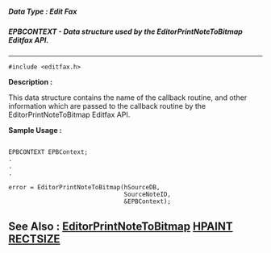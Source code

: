 ##### Data Type : Edit Fax
##### EPBCONTEXT - Data structure used by the EditorPrintNoteToBitmap Editfax API.
---
```
#include <editfax.h>
```
**Description :**

This data structure contains the name of the callback routine, and other 
information which are passed to the callback routine by the 
EditorPrintNoteToBitmap Editfax API.


**Sample Usage :**
```
	
EPBCONTEXT EPBContext;
.
.
.

error = EditorPrintNoteToBitmap(hSourceDB,
                                SourceNoteID,
                                &EPBContext);

```
**See Also :**
[EditorPrintNoteToBitmap](/domino-c-api-docs/reference/Func/EditorPrintNoteToBitmap)
[HPAINT](/domino-c-api-docs/reference/Data/HPAINT)
[RECTSIZE](/domino-c-api-docs/reference/Data/RECTSIZE)
---
